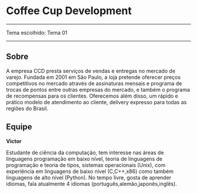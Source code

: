 # Coffee Cup Development
****
Tema escolhido: Tema 01
****

## Sobre
A empresa CCD presta serviços de vendas e entregas no mercado de varejo.
Fundada em 2001 em São Paulo, a loja pretende oferecer preços competitivos no mercado através de assinaturas mensais e programa de
trocas de pontos entre outras empresas do mercado, e também o programa de recompensas para os clientes.
Oferecemos além disso, um rápido e prático modelo de  atendimento ao cliente, delivery expresso para todas as regiões do Brasil.

## Equipe

**Victor**

Estudante de ciência da computação, tem interesse nas áreas de linguagens  programação em baixo nível, teoria de linguagens de programação e teoria de tipos, sistemas operacionais (Unix), com experiência em linguagens
de baixo nível (C,C++,x86) como também linguagens de alto nível (Python).
No tempo livre, gosta de aprender idiomas, fala atualmente 4 idiomas 
(português,alemão,japonês,inglês).
